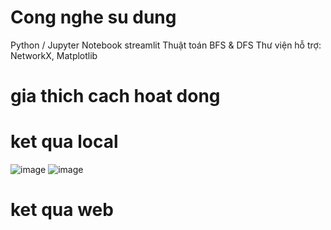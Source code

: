 # Cong nghe su dung
Python / Jupyter Notebook
streamlit
Thuật toán BFS & DFS
Thư viện hỗ trợ: NetworkX, Matplotlib
# gia thich cach hoat dong
# ket qua local 

![image](https://github.com/user-attachments/assets/401df414-7e29-499c-a57d-d3508f94dd22)
![image](https://github.com/user-attachments/assets/daca58bb-3bb1-4cd0-9d31-ccba4629e6a1)


# ket qua web
